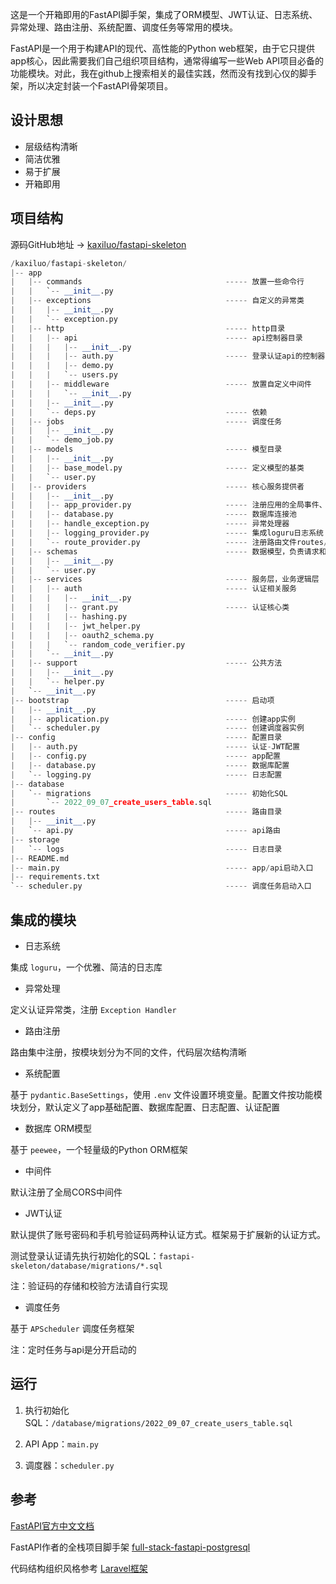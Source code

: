 这是一个开箱即用的FastAPI脚手架，集成了ORM模型、JWT认证、日志系统、异常处理、路由注册、系统配置、调度任务等常用的模块。

FastAPI是一个用于构建API的现代、高性能的Python web框架，由于它只提供app核心，因此需要我们自己组织项目结构，通常得编写一些Web API项目必备的功能模块。对此，我在github上搜索相关的最佳实践，然而没有找到心仪的脚手架，所以决定封装一个FastAPI骨架项目。

## 设计思想

- 层级结构清晰
- 简洁优雅
- 易于扩展
- 开箱即用

## 项目结构

源码GitHub地址 -> [kaxiluo/fastapi-skeleton](https://github.com/kaxiluo/fastapi-skeleton)

```python
/kaxiluo/fastapi-skeleton/
|-- app
|   |-- commands                                ----- 放置一些命令行
|   |   `-- __init__.py
|   |-- exceptions                              ----- 自定义的异常类
|   |   |-- __init__.py
|   |   `-- exception.py
|   |-- http                                    ----- http目录
|   |   |-- api                                 ----- api控制器目录
|   |   |   |-- __init__.py
|   |   |   |-- auth.py                         ----- 登录认证api的控制器
|   |   |   |-- demo.py
|   |   |   `-- users.py
|   |   |-- middleware                          ----- 放置自定义中间件
|   |   |   `-- __init__.py
|   |   |-- __init__.py
|   |   `-- deps.py                             ----- 依赖
|   |-- jobs                                    ----- 调度任务
|   |   |-- __init__.py
|   |   `-- demo_job.py
|   |-- models                                  ----- 模型目录
|   |   |-- __init__.py
|   |   |-- base_model.py                       ----- 定义模型的基类
|   |   `-- user.py
|   |-- providers                               ----- 核心服务提供者
|   |   |-- __init__.py
|   |   |-- app_provider.py                     ----- 注册应用的全局事件、中间件等
|   |   |-- database.py                         ----- 数据库连接池
|   |   |-- handle_exception.py                 ----- 异常处理器
|   |   |-- logging_provider.py                 ----- 集成loguru日志系统
|   |   `-- route_provider.py                   ----- 注册路由文件routes/*
|   |-- schemas                                 ----- 数据模型，负责请求和响应资源数据的定义和格式转换
|   |   |-- __init__.py
|   |   `-- user.py
|   |-- services                                ----- 服务层，业务逻辑层
|   |   |-- auth                                ----- 认证相关服务
|   |   |   |-- __init__.py
|   |   |   |-- grant.py                        ----- 认证核心类
|   |   |   |-- hashing.py
|   |   |   |-- jwt_helper.py
|   |   |   |-- oauth2_schema.py
|   |   |   `-- random_code_verifier.py
|   |   `-- __init__.py
|   |-- support                                 ----- 公共方法
|   |   |-- __init__.py
|   |   `-- helper.py
|   `-- __init__.py
|-- bootstrap                                   ----- 启动项
|   |-- __init__.py
|   |-- application.py                          ----- 创建app实例
|   `-- scheduler.py                            ----- 创建调度器实例
|-- config                                      ----- 配置目录
|   |-- auth.py                                 ----- 认证-JWT配置
|   |-- config.py                               ----- app配置
|   |-- database.py                             ----- 数据库配置
|   `-- logging.py                              ----- 日志配置
|-- database
|   `-- migrations                              ----- 初始化SQL
|       `-- 2022_09_07_create_users_table.sql
|-- routes                                      ----- 路由目录
|   |-- __init__.py
|   `-- api.py                                  ----- api路由
|-- storage
|   `-- logs                                    ----- 日志目录
|-- README.md
|-- main.py                                     ----- app/api启动入口
|-- requirements.txt
`-- scheduler.py                                ----- 调度任务启动入口
```

## 集成的模块

- 日志系统

集成 `loguru`，一个优雅、简洁的日志库

- 异常处理

定义认证异常类，注册 `Exception Handler`

- 路由注册

路由集中注册，按模块划分为不同的文件，代码层次结构清晰

- 系统配置

基于 `pydantic.BaseSettings`，使用 `.env` 文件设置环境变量。配置文件按功能模块划分，默认定义了app基础配置、数据库配置、日志配置、认证配置

- 数据库 ORM模型

基于 `peewee`，一个轻量级的Python ORM框架

- 中间件

默认注册了全局CORS中间件

- JWT认证

默认提供了账号密码和手机号验证码两种认证方式。框架易于扩展新的认证方式。

测试登录认证请先执行初始化的SQL：`fastapi-skeleton/database/migrations/*.sql`

注：验证码的存储和校验方法请自行实现

- 调度任务

基于 `APScheduler` 调度任务框架

注：定时任务与api是分开启动的

## 运行

1. 执行初始化SQL：`/database/migrations/2022_09_07_create_users_table.sql`

2. API App：`main.py`

3. 调度器：`scheduler.py`

## 参考

[FastAPI官方中文文档](https://fastapi.tiangolo.com/zh/)

FastAPI作者的全栈项目脚手架 [full-stack-fastapi-postgresql](https://github.com/tiangolo/full-stack-fastapi-postgresql)

代码结构组织风格参考 [Laravel框架](https://github.com/laravel/laravel)
